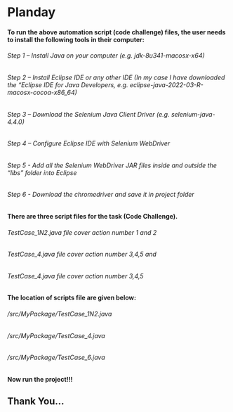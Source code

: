 # Planday

#### To run the above automation script (code challenge) files, the user needs to install the following tools in their computer:

###### Step 1 – Install Java on your computer (e.g. jdk-8u341-macosx-x64)
###### Step 2 – Install Eclipse IDE or any other IDE (In my case  I have downloaded the “Eclipse IDE for Java Developers, e.g. eclipse-java-2022-03-R-macosx-cocoa-x86_64)
###### Step 3 – Download the Selenium Java Client Driver (e.g. selenium-java-4.4.0)
###### Step 4 – Configure Eclipse IDE with Selenium WebDriver
###### Step 5 - Add all the Selenium WebDriver JAR files inside and outside the “libs” folder into Eclipse
###### Step 6 - Download the chromedriver and save it in project folder

#### There are three script files for the task (Code Challenge). 
###### TestCase_1N2.java file cover action number 1 and 2
###### TestCase_4.java file cover action number 3,4,5 and 
###### TestCase_4.java file cover action number 3,4,5

#### The location of scripts file are given below:

###### /src/MyPackage/TestCase_1N2.java 
###### /src/MyPackage/TestCase_4.java
###### /src/MyPackage/TestCase_6.java

#### Now run the project!!!

## Thank You...
